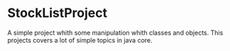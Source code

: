 # StockListProject
A simple project whith some manipulation whith classes and objects. This projects covers a lot of simple topics in java core.
